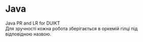 # Java
 Java PR and LR for DUIKT<br>
 Для зручності кожна робота зберігається в оркемій гілці під відповідною назвою.
